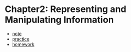 # Chapter2: Representing and Manipulating Information

- [note](./note/README.md)
- [practice](./practice/README.md)
- [homework](./homework/README.md)
